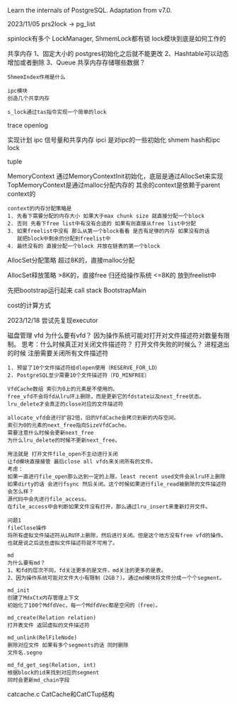 Learn the internals of PostgreSQL.
Adaptation from v7.0.

2023/11/05
prs2lock -> pg_list

spinlock有多个 LockManager, ShmemLock都有锁
lock模块到底是如何工作的

共享内存
    1、固定大小的 postgres初始化之后就不能更改
    2、Hashtable可以动态增加或者删除
    3、Queue
    共享内存存储哪些数据？

    ShmemIndex作用是什么

    ipc模块
    创造几个共享内存

    s_lock通过tas指令实现一个简单的lock

trace
    openlog


实现计划
    ipc   信号量和共享内存
    ipci  是对ipc的一些初始化
    shmem hash和ipc 
    lock


tuple

MemoryContext
    通过MemoryContextInit初始化，底层是通过AllocSet来实现
    TopMemoryContext是通过malloc分配内存的
    其余的context是依赖于parent context的

    context的内存分配策略是
    1. 先看下需要分配的内存大小 如果大于max chunk size 就直接分配一个block
    2. 否则 先看下free list中有没有合适的 如果有则直接从free list中分配
    3. 如果freelist中没有 那么从第一个block看看 是否有足够的内存 如果没有的话
       就把block中剩余的分配到freelist中
    4. 最终没有的 直接分配一个block 并放在链表的第一个block

AllocSet分配策略
    超过8K的，直接malloc分配

AllocSet释放策略
    >8K的，直接free 归还给操作系统
    <=8K的 放到freelist中


先把bootstrap运行起来
call stack
    BootstrapMain

cost的计算方式


2023/12/18
尝试先复现executor



磁盘管理
    vfd
    为什么要有vfd？
    因为操作系统可能对打开对文件描述符对数量有限制。
    思考：什么时候真正对关闭文件描述符？
    打开文件失败的时候么？
    进程退出的时候 注册需要关闭所有文件描述符

    1. 预留了10个文件描述符给dlopen使用（RESERVE_FOR_LD）
    2. PostgreSQL至少需要10个文件描述符（FD_MINFREE）

    VfdCache数组 索引为0上的元素是不使用的。
    free_vfd不会将fd从lru环上删除，而是更新它的fdstate以及next_free状态。
    lru_delete才会真正的close对应的文件描述符

    allocate_vfd会进行扩容2倍，旧的VfdCache会拷贝到新的内存空间。
    索引为0的元素的next_free指向SizeVfdCache。
    需要注意什么时候会更新next_free
    为什么lru_delete的时候不更新next_free。

    用法就是 打开文件file_open不主动进行关闭
    让fd模块直接接管 最后close all vfds来关闭所有的文件。
    考虑：
    如果一直进行file_open那么达到一定的上限，least recent used文件会从lru环上删除
    如果dirty的话 会进行fsync 然后关闭。这个时候如果进行file_read被删除的文件描述符
    会怎么样？
    源代码中会先进行file_access。
    在file_access中会判断如果文件没有打开，那么通过lru_insert来重新打开文件。

    问题1
    fileClose操作
    将所有虚拟文件描述符从LRU环上删除，然后进行关闭。但是这个地方没有free vfd的操作。
    也就是说之后这些虚拟文件描述符就不可用了。

    md
    为什么要有md？
    1、和fd的层次不同，fd关注更多的是文件，md关注的更多的是表。
    2、因为操作系统可能对文件大小有限制（2GB？）。通过md模块将文件分成一个个segment。
    
    md_init
    创建了MdxCtx内存管理上下文
    初始化了100个MdfdVec，每一个MdfdVec都是空闲的（free）。

    md_create(Relation relation)
    打开表文件 返回虚拟的文件描述符
    
    md_unlink(RelFileNode)
    删除对应文件 如果有多个segments的话 同时删除
    文件名.segno

    md_fd_get_seg(Relation, int)
    根据block的id来找到对应的segment
    同时会更新md_chain字段


catcache.c
    CatCache和CatCTup结构